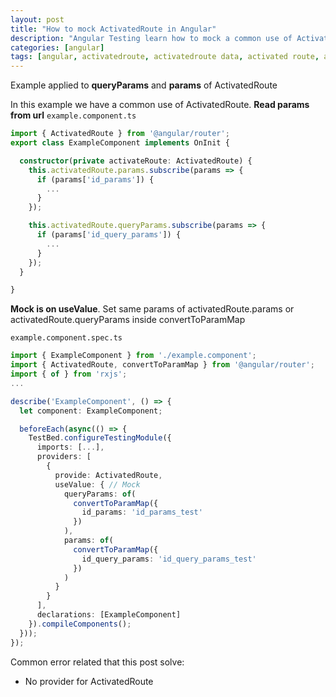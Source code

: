 ```yaml
---
layout: post
title: "How to mock ActivatedRoute in Angular"
description: "Angular Testing learn how to mock a common use of ActivatedRoute"
categories: [angular]
tags: [angular, activatedroute, activatedroute data, activated route, activatedroute example, activatedroute get params, activatedroute mock, activatedroute params empty, activatedroute unit test, activatedroute url, queryParams, params, read params from url, mock use value, No provider for ActivatedRoute]
---
```

Example applied to **queryParams** and **params** of ActivatedRoute

In this example we have a common use of ActivatedRoute. **Read params from url**
`example.component.ts`
```typescript
import { ActivatedRoute } from '@angular/router';
export class ExampleComponent implements OnInit {

  constructor(private activateRoute: ActivatedRoute) {
    this.activatedRoute.params.subscribe(params => {
      if (params['id_params']) {
        ...
      }
    });

    this.activatedRoute.queryParams.subscribe(params => {
      if (params['id_query_params']) {
        ...
      }
    });
  }

}
```

**Mock is on useValue**. Set same params of activatedRoute.params or activatedRoute.queryParams inside convertToParamMap


`example.component.spec.ts`
```typescript
import { ExampleComponent } from './example.component';
import { ActivatedRoute, convertToParamMap } from '@angular/router';
import { of } from 'rxjs';
...

describe('ExampleComponent', () => {
  let component: ExampleComponent;

  beforeEach(async(() => {
    TestBed.configureTestingModule({
      imports: [...],
      providers: [
        {
          provide: ActivatedRoute,
          useValue: { // Mock
            queryParams: of(
              convertToParamMap({
                id_params: 'id_params_test'
              })
            ),
            params: of(
              convertToParamMap({
                id_query_params: 'id_query_params_test'
              })
            )
          }
        }
      ],
      declarations: [ExampleComponent]
    }).compileComponents();
  }));
});
```
Common error related that this post solve:
* No provider for ActivatedRoute